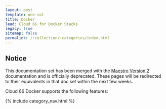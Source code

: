 ```yaml
---
layout: post
template: one-col
title: Docker
lead: Cloud 66 for Docker Stacks
legacy: true
sitemap: false
permalink: /:collection/:categories/index.html
---
```


## Notice
<div class="notice notice-warning"><p>This documentation set has been merged with the <a href="/maestro/">Maestro Version 2</a> documentation and is officially deprecated. These pages will be redirected to their equivalents in that doc set within the next few weeks.</p></div>

<p class="lead">Cloud 66 Docker supports the following features:</p>

{% include category_nav.html %}
